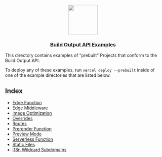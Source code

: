 <p align="center">
  <a href="https://vercel.com/docs/build-output-api/v3">
    <img src="https://assets.vercel.com/image/upload/v1588805858/repositories/vercel/logo.png" height="96">
    <h3 align="center">Build Output API Examples</h3>
  </a>
</p>

This directory contains examples of "prebuilt" Projects that conform to the Build Output API.

To deploy any of these examples, run `vercel deploy --prebuilt` inside of one of the example directories
that are listed below.

## Index

- [Edge Function](./edge-functions)
- [Edge Middleware](./edge-middleware)
- [Image Optimization](./image-optimization)
- [Overrides](./overrides)
- [Routes](./routes)
- [Prerender Function](./prerender-functions)
- [Preview Mode](./preview-mode)
- [Serverless Function](./serverless-functions)
- [Static Files](./static-files)
- [i18n Wildcard Subdomains](./wildcard)
